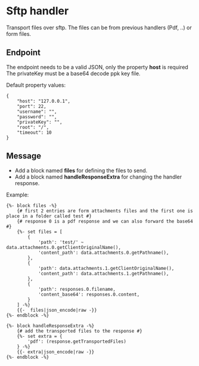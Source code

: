 # Sftp handler

Transport files over sftp. 
The files can be from previous handlers (Pdf, ..) or form files.

## Endpoint

The endpoint needs to be a valid JSON, only the property **host** is required
The privateKey must be a base64 decode ppk key file.

Default property values:
```twig 
{
    "host": "127.0.0.1",
    "port": 22,
    "username": "",
    "password": "",
    "privateKey": "",
    "root": "/",
    "timeout": 10
}
```

## Message

- Add a block named **files** for defining the files to send. 
- Add a block named **handleResponseExtra** for changing the handler response.

Example:
```twig 
{%- block files -%}
    {# first 2 entries are form attachments files and the first one is place in a folder called test #}
    {# response 0 is a pdf response and we can also forward the base64 #}
    {%- set files = [
        {
            'path': 'test/' ~ data.attachments.0.getClientOriginalName(),
            'content_path': data.attachments.0.getPathname(),
        },
        {
            'path': data.attachments.1.getClientOriginalName(),
            'content_path': data.attachments.1.getPathname(),
        },
        {
            'path': responses.0.filename,
            'content_base64': responses.0.content,
        }
    ] -%}
    {{-  files|json_encode|raw -}}
{%- endblock -%}

{%- block handleResponseExtra -%}
    {# add the transported files to the response #}
    {%- set extra = {
        'pdf': (response.getTransportedFiles)
    } -%}
    {{- extra|json_encode|raw -}}
{%- endblock -%}
```